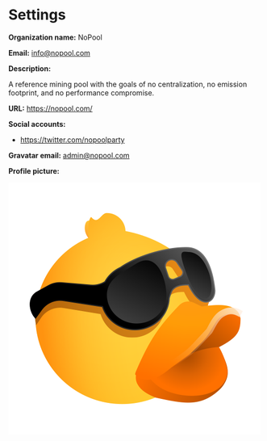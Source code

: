 # Settings

**Organization name:** NoPool

**Email:** info@nopool.com

**Description:**

A reference mining pool with the goals of no centralization, no emission footprint, and no
performance compromise.

**URL:** https://nopool.com/

**Social accounts:**

* https://twitter.com/nopoolparty

**Gravatar email:** admin@nopool.com

**Profile picture:**

![Profile](profile.png)

